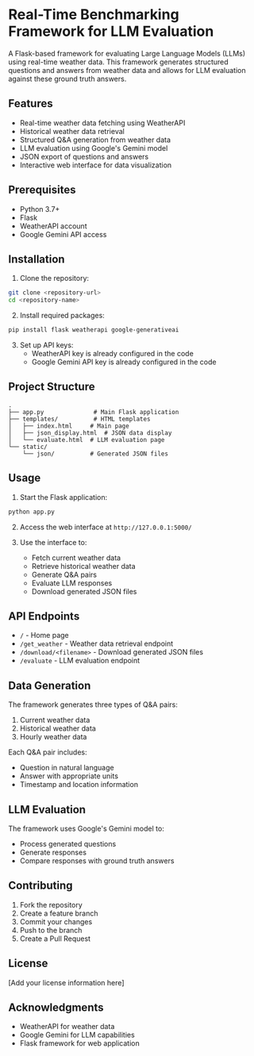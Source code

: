 # Real-Time Benchmarking Framework for LLM Evaluation

A Flask-based framework for evaluating Large Language Models (LLMs) using real-time weather data. This framework generates structured questions and answers from weather data and allows for LLM evaluation against these ground truth answers.

## Features

- Real-time weather data fetching using WeatherAPI
- Historical weather data retrieval
- Structured Q&A generation from weather data
- LLM evaluation using Google's Gemini model
- JSON export of questions and answers
- Interactive web interface for data visualization

## Prerequisites

- Python 3.7+
- Flask
- WeatherAPI account
- Google Gemini API access

## Installation

1. Clone the repository:
```bash
git clone <repository-url>
cd <repository-name>
```

2. Install required packages:
```bash
pip install flask weatherapi google-generativeai
```

3. Set up API keys:
   - WeatherAPI key is already configured in the code
   - Google Gemini API key is already configured in the code

## Project Structure

```
.
├── app.py              # Main Flask application
├── templates/          # HTML templates
│   ├── index.html     # Main page
│   ├── json_display.html  # JSON data display
│   └── evaluate.html  # LLM evaluation page
└── static/
    └── json/          # Generated JSON files
```

## Usage

1. Start the Flask application:
```bash
python app.py
```

2. Access the web interface at `http://127.0.0.1:5000/`

3. Use the interface to:
   - Fetch current weather data
   - Retrieve historical weather data
   - Generate Q&A pairs
   - Evaluate LLM responses
   - Download generated JSON files

## API Endpoints

- `/` - Home page
- `/get_weather` - Weather data retrieval endpoint
- `/download/<filename>` - Download generated JSON files
- `/evaluate` - LLM evaluation endpoint

## Data Generation

The framework generates three types of Q&A pairs:
1. Current weather data
2. Historical weather data
3. Hourly weather data

Each Q&A pair includes:
- Question in natural language
- Answer with appropriate units
- Timestamp and location information

## LLM Evaluation

The framework uses Google's Gemini model to:
- Process generated questions
- Generate responses
- Compare responses with ground truth answers

## Contributing

1. Fork the repository
2. Create a feature branch
3. Commit your changes
4. Push to the branch
5. Create a Pull Request

## License

[Add your license information here]

## Acknowledgments

- WeatherAPI for weather data
- Google Gemini for LLM capabilities
- Flask framework for web application 